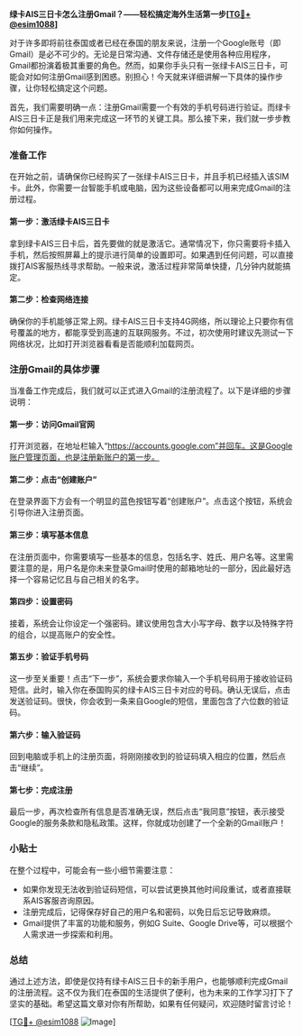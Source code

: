 **绿卡AIS三日卡怎么注册Gmail？——轻松搞定海外生活第一步[[TG💪+ @esim1088](https://t.me/s/esim1088)]**

对于许多即将前往泰国或者已经在泰国的朋友来说，注册一个Google账号（即Gmail）是必不可少的。无论是日常沟通、文件存储还是使用各种应用程序，Gmail都扮演着极其重要的角色。然而，如果你手头只有一张绿卡AIS三日卡，可能会对如何注册Gmail感到困惑。别担心！今天就来详细讲解一下具体的操作步骤，让你轻松搞定这个问题。

首先，我们需要明确一点：注册Gmail需要一个有效的手机号码进行验证。而绿卡AIS三日卡正是我们用来完成这一环节的关键工具。那么接下来，我们就一步步教你如何操作。

### 准备工作

在开始之前，请确保你已经购买了一张绿卡AIS三日卡，并且手机已经插入该SIM卡。此外，你需要一台智能手机或电脑，因为这些设备都可以用来完成Gmail的注册过程。

#### 第一步：激活绿卡AIS三日卡
拿到绿卡AIS三日卡后，首先要做的就是激活它。通常情况下，你只需要将卡插入手机，然后按照屏幕上的提示进行简单的设置即可。如果遇到任何问题，可以直接拨打AIS客服热线寻求帮助。一般来说，激活过程非常简单快捷，几分钟内就能搞定。

#### 第二步：检查网络连接
确保你的手机能够正常上网。绿卡AIS三日卡支持4G网络，所以理论上只要你有信号覆盖的地方，都能享受到高速的互联网服务。不过，初次使用时建议先测试一下网络状况，比如打开浏览器看看是否能顺利加载网页。

### 注册Gmail的具体步骤

当准备工作完成后，我们就可以正式进入Gmail的注册流程了。以下是详细的步骤说明：

#### 第一步：访问Gmail官网
打开浏览器，在地址栏输入“https://accounts.google.com”并回车。这是Google账户管理页面，也是注册新账户的第一步。

#### 第二步：点击“创建账户”
在登录界面下方会有一个明显的蓝色按钮写着“创建账户”。点击这个按钮，系统会引导你进入注册页面。

#### 第三步：填写基本信息
在注册页面中，你需要填写一些基本的信息，包括名字、姓氏、用户名等。这里需要注意的是，用户名是你未来登录Gmail时使用的邮箱地址的一部分，因此最好选择一个容易记忆且与自己相关的名字。

#### 第四步：设置密码
接着，系统会让你设定一个强密码。建议使用包含大小写字母、数字以及特殊字符的组合，以提高账户的安全性。

#### 第五步：验证手机号码
这一步至关重要！点击“下一步”，系统会要求你输入一个手机号码用于接收验证码短信。此时，输入你在泰国购买的绿卡AIS三日卡对应的号码。确认无误后，点击发送验证码。很快，你会收到一条来自Google的短信，里面包含了六位数的验证码。

#### 第六步：输入验证码
回到电脑或手机上的注册页面，将刚刚接收到的验证码填入相应的位置，然后点击“继续”。

#### 第七步：完成注册
最后一步，再次检查所有信息是否准确无误，然后点击“我同意”按钮，表示接受Google的服务条款和隐私政策。这样，你就成功创建了一个全新的Gmail账户！

### 小贴士

在整个过程中，可能会有一些小细节需要注意：
- 如果你发现无法收到验证码短信，可以尝试更换其他时间段重试，或者直接联系AIS客服咨询原因。
- 注册完成后，记得保存好自己的用户名和密码，以免日后忘记导致麻烦。
- Gmail提供了丰富的功能和服务，例如G Suite、Google Drive等，可以根据个人需求进一步探索和利用。

### 总结

通过上述方法，即使是仅持有绿卡AIS三日卡的新手用户，也能够顺利完成Gmail的注册流程。这不仅为我们在泰国的生活提供了便利，也为未来的工作学习打下了坚实的基础。希望这篇文章对你有所帮助，如果有任何疑问，欢迎随时留言讨论！

[[TG💪+ @esim1088](https://t.me/s/esim1088) ![Image](https://i.postimg.cc/4NQfJmqS/Snipaste-2025-05-13-00-14-12.png)]